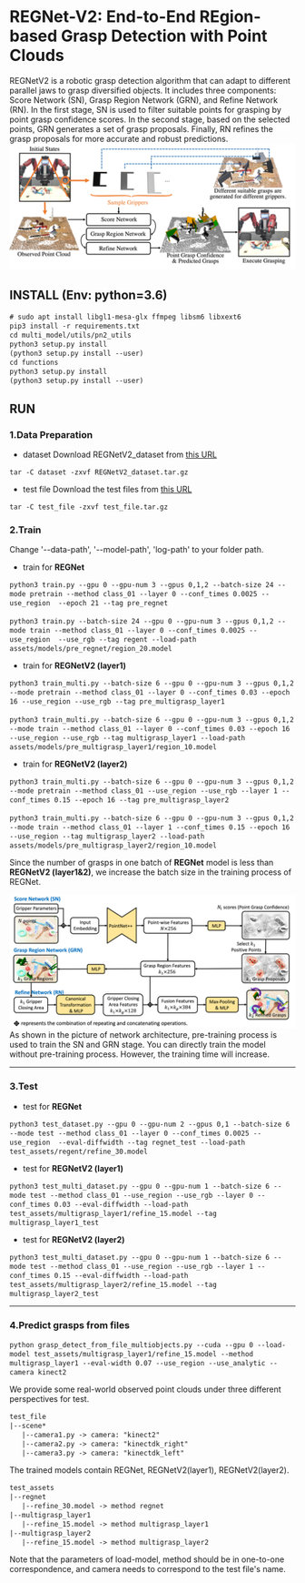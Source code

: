 # REGNet-V2: End-to-End REgion-based Grasp Detection with Point Clouds

REGNetV2 is a robotic grasp detection algorithm that can adapt to different parallel jaws to grasp diversified objects.
It includes three components: Score Network (SN), Grasp Region Network (GRN), and Refine Network (RN).
In the first stage, SN is used to filter suitable points for grasping by point grasp confidence scores.
In the second stage, based on the selected points, GRN generates a set of grasp proposals.
Finally, RN refines the grasp proposals for more accurate and robust predictions.
![Pipline](pics/pipline.png)

## INSTALL (Env: python=3.6)
```
# sudo apt install libgl1-mesa-glx ffmpeg libsm6 libxext6
pip3 install -r requirements.txt
cd multi_model/utils/pn2_utils
python3 setup.py install
(python3 setup.py install --user)
cd functions
python3 setup.py install
(python3 setup.py install --user)
```

## RUN

### 1.Data Preparation
- dataset
Download REGNetV2_dataset from [this URL](https://stuxjtueducn-my.sharepoint.com/:u:/g/personal/pertelisten_stu_xjtu_edu_cn/ERvM9XASKDZGv63H3hqRVxsBTNJ0n2WVO1KBpoqU2uYy_Q?e=eXh3EZ)
```
tar -C dataset -zxvf REGNetV2_dataset.tar.gz
```
- test file
Download the test files from [this URL](https://stuxjtueducn-my.sharepoint.com/:u:/g/personal/pertelisten_stu_xjtu_edu_cn/EQWj9_33BoRInWk5lDno4AsBx-JC6I1k2VBoUyFkdWhCQQ?e=VJmcHt)
```
tar -C test_file -zxvf test_file.tar.gz
```

### 2.Train 

Change '--data-path', '--model-path', 'log-path' to your folder path.
- train for **REGNet**
```
python3 train.py --gpu 0 --gpu-num 3 --gpus 0,1,2 --batch-size 24 --mode pretrain --method class_01 --layer 0 --conf_times 0.0025 --use_region  --epoch 21 --tag pre_regnet

python3 train.py --batch-size 24 --gpu 0 --gpu-num 3 --gpus 0,1,2 --mode train --method class_01 --layer 0 --conf_times 0.0025 --use_region  --use_rgb --tag regent --load-path assets/models/pre_regnet/region_20.model
```

- train for **REGNetV2 (layer1)**
```
python3 train_multi.py --batch-size 6 --gpu 0 --gpu-num 3 --gpus 0,1,2 --mode pretrain --method class_01 --layer 0 --conf_times 0.03 --epoch 16 --use_region --use_rgb --tag pre_multigrasp_layer1

python3 train_multi.py --batch-size 6 --gpu 0 --gpu-num 3 --gpus 0,1,2 --mode train --method class_01 --layer 0 --conf_times 0.03 --epoch 16 --use_region --use_rgb --tag multigrasp_layer1 --load-path assets/models/pre_multigrasp_layer1/region_10.model
```

- train for **REGNetV2 (layer2)**
```
python3 train_multi.py --batch-size 6 --gpu 0 --gpu-num 3 --gpus 0,1,2 --mode pretrain --method class_01 --use_region --use_rgb --layer 1 --conf_times 0.15 --epoch 16 --tag pre_multigrasp_layer2

python3 train_multi.py --batch-size 6 --gpu 0 --gpu-num 3 --gpus 0,1,2 --mode train --method class_01 --layer 1 --conf_times 0.15 --epoch 16 --use_region --tag multigrasp_layer2 --load-path assets/models/pre_multigrasp_layer2/region_10.model
```
Since the number of grasps in one batch of **REGNet** model is less than **REGNetV2 (layer1&2)**, we increase the batch size in the training process of REGNet.

![Network](pics/frame.png)
As shown in the picture of network architecture, pre-training process is used to train the SN and GRN
stage.
You can directly train the model without pre-training process. However, the training time will increase.

-----

### 3.Test 

- test for **REGNet**
```
python3 test_dataset.py --gpu 0 --gpu-num 2 --gpus 0,1 --batch-size 6 --mode test --method class_01 --layer 0 --conf_times 0.0025 --use_region  --eval-diffwidth --tag regnet_test --load-path test_assets/regent/refine_30.model
```

- test for **REGNetV2 (layer1)**
```
python3 test_multi_dataset.py --gpu 0 --gpu-num 1 --batch-size 6 --mode test --method class_01 --use_region --use_rgb --layer 0 --conf_times 0.03 --eval-diffwidth --load-path test_assets/multigrasp_layer1/refine_15.model --tag multigrasp_layer1_test
```

- test for **REGNetV2 (layer2)**
```
python3 test_multi_dataset.py --gpu 0 --gpu-num 1 --batch-size 6 --mode test --method class_01 --use_region --use_rgb --layer 1 --conf_times 0.15 --eval-diffwidth --load-path test_assets/multigrasp_layer2/refine_15.model --tag multigrasp_layer2_test
```

-----

### 4.Predict grasps from files 
```
python grasp_detect_from_file_multiobjects.py --cuda --gpu 0 --load-model test_assets/multigrasp_layer1/refine_15.model --method multigrasp_layer1 --eval-width 0.07 --use_region --use_analytic --camera kinect2
```

We provide some real-world observed point clouds under three different perspectives for test.
```
test_file
|--scene*
   |--camera1.py -> camera: "kinect2"
   |--camera2.py -> camera: "kinectdk_right"
   |--camera3.py -> camera: "kinectdk_left"
```

The trained models contain REGNet, REGNetV2(layer1), REGNetV2(layer2).
```
test_assets
|--regnet
   |--refine_30.model -> method regnet
|--multigrasp_layer1
   |--refine_15.model -> method multigrasp_layer1
|--multigrasp_layer2
   |--refine_15.model -> method multigrasp_layer2
```

Note that the parameters of load-model, method should be in one-to-one correspondence, and camera needs to correspond to the test file's name.
